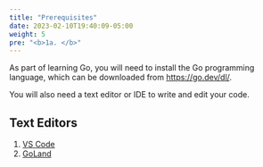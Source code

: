 ```yaml
---
title: "Prerequisites"
date: 2023-02-10T19:40:09-05:00
weight: 5
pre: "<b>1a. </b>"
---
```


As part of learning Go, you will need to install the Go programming language, which can be downloaded from https://go.dev/dl/. 

You will also need a text editor or IDE to write and edit your code.

## Text Editors

1. [VS Code](https://code.visualstudio.com/)
2. [GoLand](https://www.jetbrains.com/go/)
